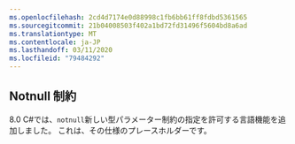 ```yaml
---
ms.openlocfilehash: 2cd4d7174e0d88998c1fb6bb61ff8fdbd5361565
ms.sourcegitcommit: 21b04008503f402a1bd72fd31496f5604bd8a6ad
ms.translationtype: MT
ms.contentlocale: ja-JP
ms.lasthandoff: 03/11/2020
ms.locfileid: "79484292"
---
```

## <a name="notnull-constraint"></a>Notnull 制約

8\.0 C#では、`notnull`新しい型パラメーター制約の指定を許可する言語機能を追加しました。 これは、その仕様のプレースホルダーです。
